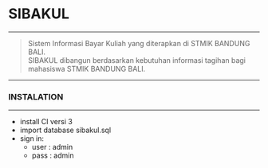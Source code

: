 # SIBAKUL #
---

>Sistem Informasi Bayar Kuliah yang diterapkan di STMIK BANDUNG BALI.  
>SIBAKUL dibangun berdasarkan kebutuhan informasi tagihan bagi mahasiswa STMIK BANDUNG BALI.
---

### INSTALATION ###
---
+ install CI versi 3
+ import database sibakul.sql
+ sign in:
	* user : admin
	* pass : admin

